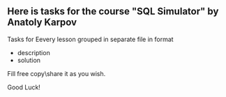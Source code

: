 ## Here is tasks for the course "SQL Simulator" by Anatoly Karpov

Tasks for Eevery lesson grouped in separate file in format
* description
* solution 

Fill free copy\share it as you wish.

Good Luck!